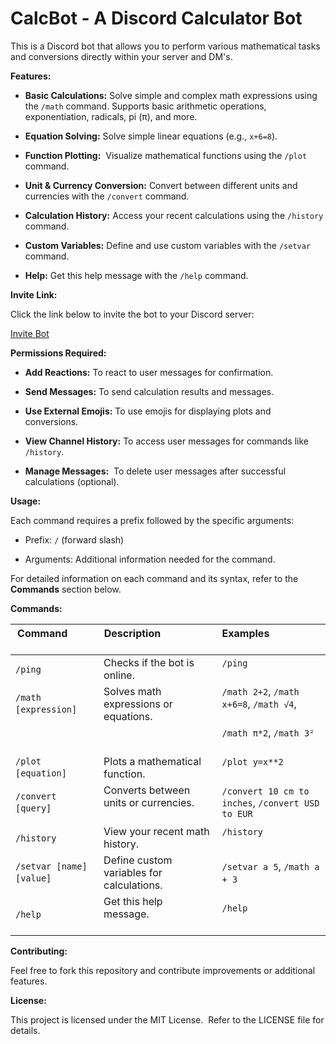 # CalcBot - A Discord Calculator Bot



This is a Discord bot that allows you to perform various mathematical tasks and conversions directly within your server and DM's.



**Features:**



* **Basic Calculations:** Solve simple and complex math expressions using the `/math` command. Supports basic arithmetic operations, exponentiation, radicals, pi (π), and more. 

* **Equation Solving:** Solve simple linear equations (e.g., `x+6=8`).

* **Function Plotting:**  Visualize mathematical functions using the `/plot` command. 

* **Unit & Currency Conversion:** Convert between different units and currencies with the `/convert` command.

* **Calculation History:** Access your recent calculations using the `/history` command.

* **Custom Variables:** Define and use custom variables with the `/setvar` command.

* **Help:** Get this help message with the `/help` command.



**Invite Link:**



Click the link below to invite the bot to your Discord server:



[Invite Bot](https://discord.com/oauth2/authorize?client_id=1088234408894550118&permissions=412317211712&integration_type=0&scope=bot+applications.commands)



**Permissions Required:**



* **Add Reactions:** To react to user messages for confirmation.

* **Send Messages:** To send calculation results and messages.

* **Use External Emojis:** To use emojis for displaying plots and conversions.

* **View Channel History:** To access user messages for commands like `/history`.

* **Manage Messages:**  To delete user messages after successful calculations (optional).



**Usage:**



Each command requires a prefix followed by the specific arguments:



* Prefix: `/` (forward slash)

* Arguments: Additional information needed for the command. 



For detailed information on each command and its syntax, refer to the **Commands** section below.



**Commands:**



| Command                | Description                                          | Examples                                         |
|------------------------|-----------------------------------------------------|-------------------------------------------------|
| `/ping`                 | Checks if the bot is online.                          | `/ping`                                         |
| `/math [expression]`     | Solves math expressions or equations.                 | `/math 2+2`, `/math x+6=8`, `/math √4`,           |
|                          |                                                    | `/math π*2`, `/math 3²`                          |
| `/plot [equation]`      | Plots a mathematical function.                       | `/plot y=x**2`                                 |
| `/convert [query]`      | Converts between units or currencies.                | `/convert 10 cm to inches`, `/convert USD to EUR` |
| `/history`              | View your recent math history.                        | `/history`                                         |
| `/setvar [name] [value]`  | Define custom variables for calculations.           | `/setvar a 5`, `/math a + 3`                      |
| `/help`                 | Get this help message.                               | `/help`                                         |



**Contributing:**


Feel free to fork this repository and contribute improvements or additional features.


**License:**


This project is licensed under the MIT License.  Refer to the LICENSE file for details.
